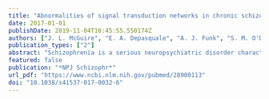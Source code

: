 ```yaml
---
title: "Abnormalities of signal transduction networks in chronic schizophrenia"
date: 2017-01-01
publishDate: 2019-11-04T16:45:55.550174Z
authors: ["J. L. McGuire", "E. A. Depasquale", "A. J. Funk", "S. M. O'Donnovan", "K. Hasselfeld", "S. Marwaha", "J. H. Hammond", "V. Hartounian", "J. H. Meador-Woodruff", "J. Meller", "R. E. McCullumsmith"]
publication_types: ["2"]
abstract: "Schizophrenia is a serious neuropsychiatric disorder characterized by disruptions of brain cell metabolism, microstructure, and neurotransmission. All of these processes require coordination of multiple kinase-mediated signaling events. We hypothesize that imbalances in kinase activity propagate through an interconnected network of intracellular signaling with potential to simultaneously contribute to many or all of the observed deficits in schizophrenia. We established a workflow distinguishing schizophrenia-altered kinases in anterior cingulate cortex using a previously published kinome array data set. We compared schizophrenia-altered kinases to haloperidol-altered kinases, and identified systems, functions, and regulators predicted using pathway analyses. We used kinase inhibitors with the kinome array to test hypotheses about imbalance in signaling and conducted preliminary studies of kinase proteins, phosphoproteins, and activity for kinases of interest. We investigated schizophrenia-associated single nucleotide polymorphisms in one of these kinases, AKT, for genotype-dependent changes in AKT protein or activity. Kinome analyses identified new kinases as well as some previously implicated in schizophrenia. These results were not explained by chronic antipsychotic treatment. Kinases identified in our analyses aligned with cytoskeletal arrangement and molecular trafficking. Of the kinases we investigated further, AKT and (unexpectedly) JNK, showed the most dysregulation in the anterior cingulate cortex of schizophrenia subjects. Changes in kinase activity did not correspond to protein or phosphoprotein levels. We also show that AKT single nucleotide polymorphism rs1130214, previously associated with schizophrenia, influenced enzyme activity but not protein or phosphoprotein levels. Our data indicate subtle changes in kinase activity and regulation across an interlinked kinase network, suggesting signaling imbalances underlie the core symptoms of schizophrenia. DISEASE MECHANISMS: A SIGNALING IMBALANCE: A study by US scientists indicates that changes in the activity of key signaling proteins may underlie core symptoms of schizophrenia. Protein kinases mediate the activation of intracellular signaling events and analyses of the kinome, the complete set of protein kinases encoded in the genome, previously revealed significant changes in phosphorylation patterns in postmortem brain tissue from patients with schizophrenia. Based on these findings, Jennifer McGuire at the University of Cincinnati and colleagues investigated the upstream regulation of these proteins. They identified both established and novel proteins associated with schizophrenia in the anterior cingulate cortex, with JNK and AKT activity being the most disrupted in schizophrenia patients. Their findings highlight how subtle changes in the activity of a small number of signaling proteins can propagate and have major consequences for mental health."
featured: false
publication: "*NPJ Schizophr*"
url_pdf: "https://www.ncbi.nlm.nih.gov/pubmed/28900113"
doi: "10.1038/s41537-017-0032-6"
---
```


